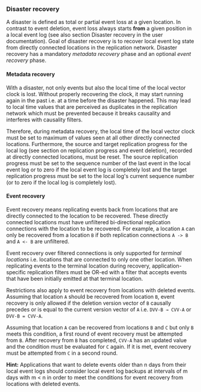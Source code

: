 ### Disaster recovery

A disaster is defined as total or partial event loss at a given location. In contrast to event deletion, event loss always starts **from** a given position in a local event log  (see also section Disaster recovery in the user documentation). Goal of disaster recovery is to recover local event log state from directly connected locations in the replication network. Disaster recovery has a mandatory _metadata recovery_ phase and an optional _event recovery_ phase.
#### Metadata recovery

With a disaster, not only events but also the local time of the local vector clock is lost. Without properly recovering the clock, it may start running again in the past i.e. at a time before the disaster happened. This may lead to local time values that are perceived as duplicates in the replication network which must be prevented because it breaks causality and interferes with causality filters. 

Therefore, during metadata recovery, the local time of the local vector clock must be set to maximum of values seen at all other directly connected locations. Furthermore, the source and target replication progress for the local log (see section on replication progress and event deletion), recorded at directly connected locations, must be reset. The source replication progress must be set to the sequence number of the last event in the local event log or to zero if the local event log is completely lost and the target replication progress must be set to the local log's current sequence number (or to zero if the local log is completely lost).
#### Event recovery

Event recovery means replicating events back from locations that are directly connected to the location to be recovered. These directly connected locations must have unfiltered bi-directional replication connections with the location to be recovered. For example, a location `A` can only be recovered from a location `B` if both replication connections `A -> B` and `A <- B` are unfiltered.

Event recovery over filtered connections is only supported for _terminal locations_ i.e. locations that are connected to only one other location. When replicating events to the terminal location during recovery, application-specific replication filters must be OR-ed with a filter that accepts events that have been initially emitted at that terminal location.

Restrictions also apply to event recovery from locations with deleted events. Assuming that location `A` should be recovered from location `B`, event recovery is only allowed if the deletion version vector of `B` causally precedes or is equal to the current version vector of `A` i.e. `DVV-B → CVV-A` or `DVV-B = CVV-A`.

Assuming that location `A` can be recovered from locations `B` and `C` but only `B` meets this condition, a first round of event recovery must be attempted from `B`. After recovery from `B` has completed, `CVV-A` has an updated value and the condition must be evaluated for `C` again. If it is met, event recovery must be attempted from `C` in a second round. 

**Hint:** Applications that want to delete events older than n days from their local event logs should consider local event log backups at intervals of m days with m < n in order to meet the conditions for event recovery from locations with deleted events.
